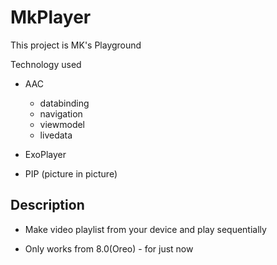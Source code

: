 # MkPlayer

This project is MK's Playground


Technology used

* AAC
  * databinding
  * navigation
  * viewmodel
  * livedata

* ExoPlayer

* PIP (picture in picture)



## Description

* Make video playlist from your device and play sequentially

* Only works from 8.0(Oreo) - for just now